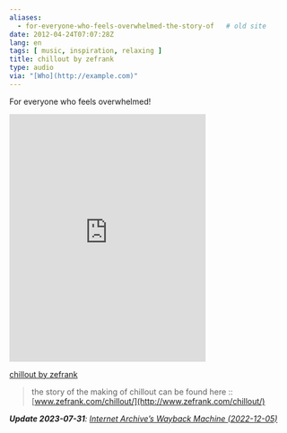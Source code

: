 ```yaml
---
aliases:
  - for-everyone-who-feels-overwhelmed-the-story-of   # old site
date: 2012-04-24T07:07:28Z
lang: en
tags: [ music, inspiration, relaxing ]
title: chillout by zefrank
type: audio
via: "[Who](http://example.com)"
---
```


For everyone who feels overwhelmed!

<iframe style="border: 0; width: 350px; height: 442px;" src="https://bandcamp.com/EmbeddedPlayer/track=397380065/size=large/bgcol=ffffff/linkcol=0687f5/tracklist=false/transparent=true/" seamless><a href="https://zefrank.bandcamp.com/track/chillout">chillout by zefrank</a></iframe>

[chillout by zefrank](http://zefrank.bandcamp.com/track/chillout)

> the story of the making of chillout can be found here ::
> [www.zefrank.com/chillout/](http://www.zefrank.com/chillout/)

***Update 2023-07-31**: [Internet Archive’s Wayback Machine (2022-12-05)](https://web.archive.org/web/20221205120405/http://www.zefrank.com/chillout/)*
